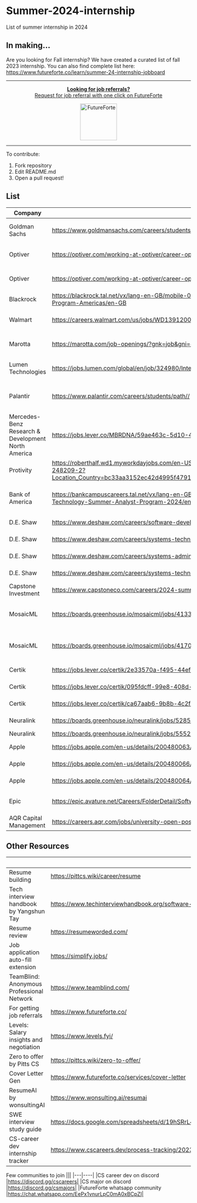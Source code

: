 # Summer-2024-internship

List of summer internship in 2024

## In making...

Are you looking for Fall internship? We have created a curated list of fall 2023 internship. You can also find complete list here: https://www.futureforte.co/learn/summer-24-internship-jobboard

---

<div align="center">
	<p>
		<a href="https://www.futureforte.co">
			<b>Looking for job referrals?</b>
			<br>
			Request for job referral with one click on FutureForte
			<br>
			<div>
				<img src="https://www.futureforte.co/logo512.png" width="100"  alt="FutureForte">
			</div>
		</a>
	</p>
</div>

---

To contribute:

1.  Fork repository
2.  Edit README.md
3.  Open a pull request!

## List

| Company                                            | Link                                                                                                                                                                                                                                             | Location                            | Role                             | Desc                          |
| -------------------------------------------------- | ------------------------------------------------------------------------------------------------------------------------------------------------------------------------------------------------------------------------------------------------ | ----------------------------------- | -------------------------------- | ----------------------------- |
| Goldman Sachs                                      | https://www.goldmansachs.com/careers/students/programs/americas/summer-analyst-program.html                                                                                                                                                      | "Multiple, USA"                     | SWE                              | Summer 2024 Analyst           |
| Optiver                                            | https://optiver.com/working-at-optiver/career-opportunities/6497784002                                                                                                                                                                           | "Chicago, IL and Austin, TX"        | SWE                              |                               |
| Optiver                                            | https://optiver.com/working-at-optiver/career-opportunities/6614387002                                                                                                                                                                           | "Chicago, IL and Austin, TX"        | Quant                            |                               |
| Blackrock                                          | https://blackrock.tal.net/vx/lang-en-GB/mobile-0/brand-3/xf-232eb66ac89a/candidate/so/pm/1/pl/1/opp/7894-Summer-Internship-Program-Americas/en-GB                                                                                                |                                     |                                  |                               |
| Walmart                                            | https://careers.walmart.com/us/jobs/WD1391200-2024-summer-intern-software-engineer-ii-bentonville-ar                                                                                                                                             | "Bentonville, AR "                  | SWE                              | No visa sponsorship available |
| Marotta                                            | https://marotta.com/job-openings/?gnk=job&gni=8a7883ac879c5eca0187ef4d715d4fd8&lang=en                                                                                                                                                           | "Parsippany, NJ "                   | SWE                              | US citizenship required       |
| Lumen Technologies                                 | https://jobs.lumen.com/global/en/job/324980/Intern-Summer-2024-Program-Submit-Interest                                                                                                                                                           | "Remote, USA "                      | SWE                              | No visa sponsorship available |
| Palantir                                           | https://www.palantir.com/careers/students/path//                                                                                                                                                                                                 | "New York, NY or Washington, DC "   | Path intern                      | For BS                        |
| Mercedes-Benz Research & Development North America | https://jobs.lever.co/MBRDNA/59ae463c-5d10-4bb6-9dfd-4e26c7d84a69                                                                                                                                                                                | "Sunnyvale, CA "                    | Data Products Intern             |                               |
| Protivity                                          | https://roberthalf.wd1.myworkdayjobs.com/en-US/ProtivitiNA/job/PHOENIX/Phoenix-Technology-Consulting-Intern---2024_JR-248209-2?Location_Country=bc33aa3152ec42d4995f4791a106ed09&Location_Region_State_Province=c7b20b0d4bc04711a00900569e9afabd | "Phoenix, AZ "                      | Technology Consulting            | No visa sponsorship available |
| Bank of America                                    | https://bankcampuscareers.tal.net/vx/lang-en-GB/mobile-0/brand-4/xf-91c0e92d74a1/candidate/so/pm/1/pl/1/opp/10165-Global-Technology-Summer-Analyst-Program-2024/en-GB                                                                            | Multiple US Locations               | Global Technology Summer Analyst |                               |
| D.E. Shaw                                          | https://www.deshaw.com/careers/software-developer-intern-new-york-summer-2024-4803                                                                                                                                                               | "New York, NY "                     | SWE                              |                               |
| D.E. Shaw                                          | https://www.deshaw.com/careers/systems-technical-program-manager-intern-new-york-summer-2024-4786                                                                                                                                                | "New York, NY "                     | TPM                              |                               |
| D.E. Shaw                                          | https://www.deshaw.com/careers/systems-administrator-intern-new-york-summer-2024-47822                                                                                                                                                           | "New York, NY "                     | Administator                     |                               |
| D.E. Shaw                                          | https://www.deshaw.com/careers/systems-technologist-intern-new-york-summer-2024-4785                                                                                                                                                             | "New York, NY "                     | System technologist              |                               |
| Capstone Investment                                | https://www.capstoneco.com/careers/2024-summer-internship-software-engineer-nyc/?gh_jid=6784275002                                                                                                                                               | "New York, NY "                     | SWE                              |                               |
| MosaicML                                           | https://boards.greenhouse.io/mosaicml/jobs/4133756004                                                                                                                                                                                            | "SF and San Diego, CA, and NYC, NY" | SWE                              | US citizenship required       |
| MosaicML                                           | https://boards.greenhouse.io/mosaicml/jobs/41704540044                                                                                                                                                                                           | "SF and San Diego, CA, and NYC, NY" | Research Scientist               | US citizenship required       |
| Certik                                             | https://jobs.lever.co/certik/2e33570a-f495-44ef-9d7d-a0c5a7fd8190                                                                                                                                                                                | Multiple US Locations               | SWE                              |                               |
| Certik                                             | https://jobs.lever.co/certik/095fdcff-99e8-408d-bb8a-e638e44d0b400                                                                                                                                                                               | Multiple US Locations               | Platform Engineering             |                               |
| Certik                                             | https://jobs.lever.co/certik/ca67aab6-9b8b-4c2f-ad80-ff5855292f488                                                                                                                                                                               | Multiple US Locations               | Full Stack                       |                               |
| Neuralink                                          | https://boards.greenhouse.io/neuralink/jobs/5285389003                                                                                                                                                                                           | "Fremont, CA"                       | SWE                              |                               |
| Neuralink                                          | https://boards.greenhouse.io/neuralink/jobs/5552197003                                                                                                                                                                                           | "Austin, TX"                        | SWE                              |                               |
| Apple                                              | https://jobs.apple.com/en-us/details/200480063/software-engineering-internshipss                                                                                                                                                                 | Multiple US Locations               | SWE                              |                               |
| Apple                                              | https://jobs.apple.com/en-us/details/200480066/machine-learning-ai-internshipss                                                                                                                                                                  | Multiple US Locations               | AI/ML                            |                               |
| Apple                                              | https://jobs.apple.com/en-us/details/200480064/engineering-program-management-internships                                                                                                                                                        | Multiple US Locations               | TPM                              |                               |
| Epic                                               | https://epic.avature.net/Careers/FolderDetail/Software-Developer-Intern---Summer-2024/23429                                                                                                                                                      | "Madison, WI "                      | SWE                              | No visa sponsorship available |
| AQR Capital Management                             | https://careers.aqr.com/jobs/university-open-positions/greenwich-ct/2024-summer-internship-express-interest/4478927                                                                                                                              | "Greenwich, CT "                    | SWE                              |                               |

## Other Resources

|                                           | Link                                                                                           |
| ----------------------------------------- | ---------------------------------------------------------------------------------------------- |
| Resume building                           | https://pittcs.wiki/career/resume                                                              |
| Tech interview handbook by Yangshun Tay   | https://www.techinterviewhandbook.org/software-engineering-interview-guide/                    |
| Resume review                             | https://resumeworded.com/                                                                      |
| Job application auto-fill extension       | https://simplify.jobs/                                                                         |
| TeamBlind: Anonymous Professional Network | https://www.teamblind.com/                                                                     |
| For getting job referrals                 | https://www.futureforte.co/                                                                    |
| Levels: Salary insights and negotiation   | https://www.levels.fyi/                                                                        |
| Zero to offer by Pitts CS                 | https://pittcs.wiki/zero-to-offer/                                                             |
| Cover Letter Gen                          | https://www.futureforte.co/services/cover-letter                                               |
| ResumeAI by wonsultingAI                  | https://www.wonsulting.ai/resumai                                                              |
| SWE interview study guide                 | https://docs.google.com/spreadsheets/d/19hSRrL4l3gRiJ5ucH9q4iwFo2QHgic9gGMNUrcn1mm0/edit#gid=0 |
| CS-career dev internship tracker          | https://www.cscareers.dev/process-tracking/2023-summer-intern                                  |

Few communities to join
|||
|---|----|
|CS career dev on discord |https://discord.gg/cscareers|
|CS major on discord |https://discord.gg/csmajors|
|FutureForte whatsapp community |https://chat.whatsapp.com/EePx1vnurLpC0mA0xBCpZl|
